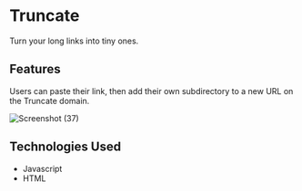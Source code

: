 # Truncate
Turn your long links into tiny ones.

## Features

Users can paste their link, then add their own subdirectory to a new URL on the Truncate domain.

![Screenshot (37)](https://user-images.githubusercontent.com/92265640/147632369-d8c86f05-997e-4671-9f4a-711996db05b7.png)



## Technologies Used
- Javascript
- HTML

